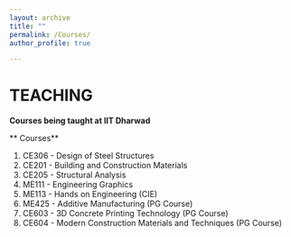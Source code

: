 ```yaml
---
layout: archive
title: ""
permalink: /Courses/
author_profile: true

---
```


# TEACHING

**Courses being taught at IIT Dharwad**

** Courses**

1. CE306 - Design of Steel Structures
2. CE201 - Building and Construction Materials
3. CE205 - Structural Analysis
4. ME111 - Engineering Graphics 
5. ME113 - Hands on Engineering (CIE)
6. ME425 - Additive Manufacturing (PG Course)
7. CE603 - 3D Concrete Printing Technology (PG Course)
8. CE604 - Modern Construction Materials and Techniques (PG Course)
